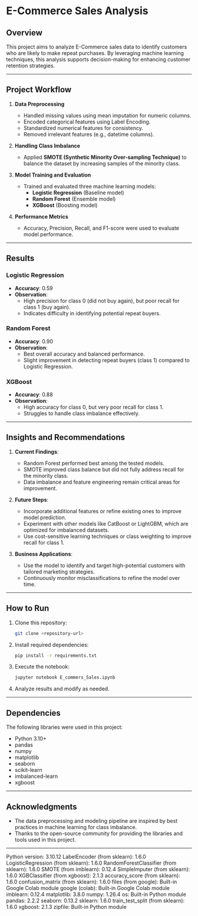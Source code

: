 # E-Commerce Sales Analysis

## **Overview**
This project aims to analyze E-Commerce sales data to identify customers who are likely to make repeat purchases. By leveraging machine learning techniques, this analysis supports decision-making for enhancing customer retention strategies.

---

## **Project Workflow**
1. **Data Preprocessing**
    - Handled missing values using mean imputation for numeric columns.
    - Encoded categorical features using Label Encoding.
    - Standardized numerical features for consistency.
    - Removed irrelevant features (e.g., datetime columns).

2. **Handling Class Imbalance**
    - Applied **SMOTE (Synthetic Minority Over-sampling Technique)** to balance the dataset by increasing samples of the minority class.

3. **Model Training and Evaluation**
    - Trained and evaluated three machine learning models:
      - **Logistic Regression** (Baseline model)
      - **Random Forest** (Ensemble model)
      - **XGBoost** (Boosting model)
    
4. **Performance Metrics**
    - Accuracy, Precision, Recall, and F1-score were used to evaluate model performance.

---

## **Results**
### Logistic Regression
- **Accuracy**: 0.59
- **Observation**:
  - High precision for class 0 (did not buy again), but poor recall for class 1 (buy again).
  - Indicates difficulty in identifying potential repeat buyers.

### Random Forest
- **Accuracy**: 0.90
- **Observation**:
  - Best overall accuracy and balanced performance.
  - Slight improvement in detecting repeat buyers (class 1) compared to Logistic Regression.

### XGBoost
- **Accuracy**: 0.88
- **Observation**:
  - High accuracy for class 0, but very poor recall for class 1.
  - Struggles to handle class imbalance effectively.

---

## **Insights and Recommendations**
1. **Current Findings**:
    - Random Forest performed best among the tested models.
    - SMOTE improved class balance but did not fully address recall for the minority class.
    - Data imbalance and feature engineering remain critical areas for improvement.

2. **Future Steps**:
    - Incorporate additional features or refine existing ones to improve model prediction.
    - Experiment with other models like CatBoost or LightGBM, which are optimized for imbalanced datasets.
    - Use cost-sensitive learning techniques or class weighting to improve recall for class 1.

3. **Business Applications**:
    - Use the model to identify and target high-potential customers with tailored marketing strategies.
    - Continuously monitor misclassifications to refine the model over time.

---

## **How to Run**
1. Clone this repository:
   ```bash
   git clone <repository-url>
   ```

2. Install required dependencies:
   ```bash
   pip install -r requirements.txt
   ```

3. Execute the notebook:
   ```bash
   jupyter notebook E_commers_Sales.ipynb
   ```

4. Analyze results and modify as needed.

---

## **Dependencies**
The following libraries were used in this project:
- Python 3.10+
- pandas
- numpy
- matplotlib
- seaborn
- scikit-learn
- imbalanced-learn
- xgboost

---

## **Acknowledgments**
- The data preprocessing and modeling pipeline are inspired by best practices in machine learning for class imbalance.
- Thanks to the open-source community for providing the libraries and tools used in this project.

---


Python version: 3.10.12
LabelEncoder (from sklearn): 1.6.0
LogisticRegression (from sklearn): 1.6.0
RandomForestClassifier (from sklearn): 1.6.0
SMOTE (from imblearn): 0.12.4
SimpleImputer (from sklearn): 1.6.0
XGBClassifier (from xgboost): 2.1.3
accuracy_score (from sklearn): 1.6.0
confusion_matrix (from sklearn): 1.6.0
files (from google): Built-in Google Colab module
google (colab): Built-in Google Colab module
imblearn: 0.12.4
matplotlib: 3.8.0
numpy: 1.26.4
os: Built-in Python module
pandas: 2.2.2
seaborn: 0.13.2
sklearn: 1.6.0
train_test_split (from sklearn): 1.6.0
xgboost: 2.1.3
zipfile: Built-in Python module
